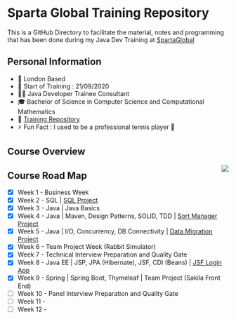 # Sparta Global Training Repository
This is a GitHub Directory to facilitate the material, notes and programming that has been done during my Java Dev Training at [SpartaGlobal](https://www.spartaglobal.com/)

## Personal Information
- 📍 London Based  
- 📅 Start of Training : 21/09/2020  
- :woman_technologist: Java Developer Trainee Consultant  
- :mortar_board: Bachelor of Science in Computer Science and Computational Mathematics  
- 📓 [Training Repository](https://github.com/janjakovacevic/SpartaGlobalRepo)  
- ⚡ Fun Fact : I used to be a professional tennis player :tennis:  

## Course Overview 

<img align="right" src="https://github.com/janjakovacevic/SpartaGlobalRepo/blob/master/assets/plan.png">

## Course Road Map
 - [x] Week 1 - Business Week
 - [x] Week 2 - SQL | [SQL Project](https://github.com/janjakovacevic/SpartaGlobalRepo/tree/master/Week%202%20-%20SQL%20Week)
 - [x] Week 3 - Java | Java Basics
 - [x] Week 4 - Java | Maven, Design Patterns, SOLID, TDD | [Sort Manager Project](https://github.com/janjakovacevic/SpartaGlobalRepo/tree/master/Week%204%20-%20Java%20Week%202/SortManagerProject)
 - [x] Week 5 - Java | I/O, Concurrency, DB Connectivity | [Data Migration Project](https://github.com/janjakovacevic/SpartaGlobalRepo/tree/master/Week%205%20-%20Java%20Week%203/DataMigrationProject)
 - [x] Week 6 - Team Project Week (Rabbit Simulator)
 - [x] Week 7 - Technical Interview Preparation and Quality Gate
 - [x] Week 8 - Java EE | JSP, JPA (Hibernate), JSF, CDI (Beans) | [JSF Login App](https://github.com/janjakovacevic/SpartaGlobalRepo/tree/master/Week%208%20-%20Java%20EE/JSFLoginApplication)
 - [x] Week 9 - Spring | Spring Boot, Thymeleaf | Team Project (Sakila Front End)
 - [ ] Week 10 - Panel Interview Preparation and Quality Gate
 - [ ] Week 11 -
 - [ ] Week 12 -
